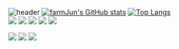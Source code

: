 ![header](https://capsule-render.vercel.app/api?type=rounded&color=87FA72&height=100&section=header&text=🍎🍀🌷🌿박준영의%20사이버%20텃밭🌺🌱🌾🌳&fontSize=48&fontColor=FBFCFC&animation=fadeIn)
[![farmJun's GitHub stats](https://github-readme-stats.vercel.app/api?username=farmJun)](https://github.com/farmJun/github-readme-stats)
[![Top Langs](https://github-readme-stats.vercel.app/api/top-langs/?username=farmJun)](https://github.com/farmJun/github-readme-stats)
<br>
<img src="https://img.shields.io/badge/Python-3776AB?style=for-the-badge&logo=Python&logoColor=white">
<img src="https://img.shields.io/badge/c++-00599C?style=for-the-badge&logo=c%2B%2B&logoColor=white"/> 
<img src="https://img.shields.io/badge/HTML5-E34F26?style=for-the-badge&logo=E34F26&logoColor=white"/> 
<img src="https://img.shields.io/badge/JavaScript-F7DF1E?style=for-the-badge&logo=JavaSript&logoColor=white"/> 
<img src="https://img.shields.io/badge/Java-007396?style=for-the-badge&logo=java&logoColor=white"/> 

<img src="https://img.shields.io/badge/CSS-1572B6?style=for-the-badge&logo=CSS&logoColor=white"/> 
<img src="https://img.shields.io/badge/JSON-000000?style=for-the-badge&logo=JSON&logoColor=white"/>
<img src="https://img.shields.io/badge/Java-007396?style=for-the-badge&logo=java&logoColor=white"/> 
